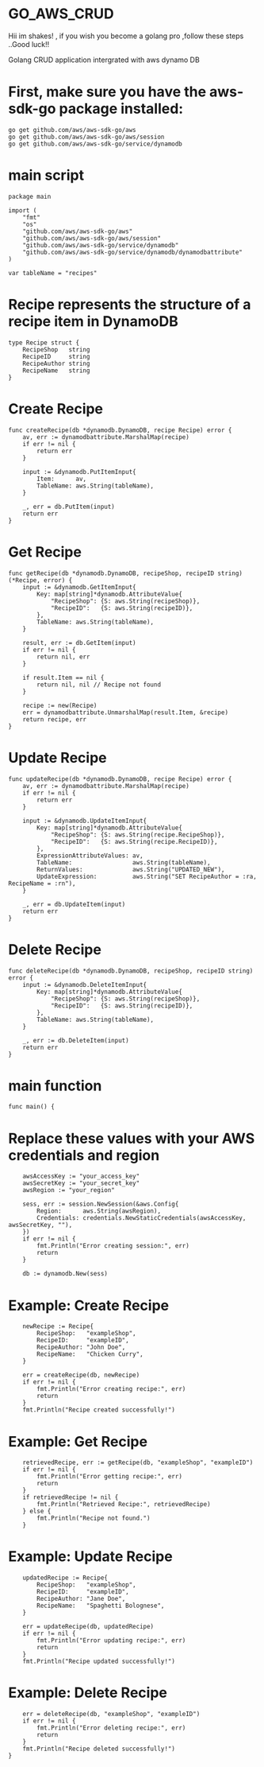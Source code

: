 # GO_AWS_CRUD
Hii im shakes! , if you wish you become a golang pro ,follow these steps ..Good luck!!


Golang CRUD application intergrated with aws dynamo DB

# First, make sure you have the aws-sdk-go package installed:

    go get github.com/aws/aws-sdk-go/aws
    go get github.com/aws/aws-sdk-go/aws/session
    go get github.com/aws/aws-sdk-go/service/dynamodb

# main script

    package main
    
    import (
    	"fmt"
    	"os"
    	"github.com/aws/aws-sdk-go/aws"
    	"github.com/aws/aws-sdk-go/aws/session"
    	"github.com/aws/aws-sdk-go/service/dynamodb"
    	"github.com/aws/aws-sdk-go/service/dynamodb/dynamodbattribute"
    )
    
    var tableName = "recipes"
    
  # Recipe represents the structure of a recipe item in DynamoDB
  
    type Recipe struct {
    	RecipeShop   string
    	RecipeID     string
    	RecipeAuthor string
    	RecipeName   string
    }
    
  # Create Recipe
  
    func createRecipe(db *dynamodb.DynamoDB, recipe Recipe) error {
    	av, err := dynamodbattribute.MarshalMap(recipe)
    	if err != nil {
    		return err
    	}
    
    	input := &dynamodb.PutItemInput{
    		Item:      av,
    		TableName: aws.String(tableName),
    	}
    
    	_, err = db.PutItem(input)
    	return err
    }

 # Get Recipe   
    
    func getRecipe(db *dynamodb.DynamoDB, recipeShop, recipeID string) (*Recipe, error) {
    	input := &dynamodb.GetItemInput{
    		Key: map[string]*dynamodb.AttributeValue{
    			"RecipeShop": {S: aws.String(recipeShop)},
    			"RecipeID":   {S: aws.String(recipeID)},
    		},
    		TableName: aws.String(tableName),
    	}
    
    	result, err := db.GetItem(input)
    	if err != nil {
    		return nil, err
    	}
    
    	if result.Item == nil {
    		return nil, nil // Recipe not found
    	}
    
    	recipe := new(Recipe)
    	err = dynamodbattribute.UnmarshalMap(result.Item, &recipe)
    	return recipe, err
    }

# Update Recipe
    
    func updateRecipe(db *dynamodb.DynamoDB, recipe Recipe) error {
    	av, err := dynamodbattribute.MarshalMap(recipe)
    	if err != nil {
    		return err
    	}
    
    	input := &dynamodb.UpdateItemInput{
    		Key: map[string]*dynamodb.AttributeValue{
    			"RecipeShop": {S: aws.String(recipe.RecipeShop)},
    			"RecipeID":   {S: aws.String(recipe.RecipeID)},
    		},
    		ExpressionAttributeValues: av,
    		TableName:                 aws.String(tableName),
    		ReturnValues:              aws.String("UPDATED_NEW"),
    		UpdateExpression:          aws.String("SET RecipeAuthor = :ra, RecipeName = :rn"),
    	}
    
    	_, err = db.UpdateItem(input)
    	return err
    }

 # Delete Recipe   
    
    func deleteRecipe(db *dynamodb.DynamoDB, recipeShop, recipeID string) error {
    	input := &dynamodb.DeleteItemInput{
    		Key: map[string]*dynamodb.AttributeValue{
    			"RecipeShop": {S: aws.String(recipeShop)},
    			"RecipeID":   {S: aws.String(recipeID)},
    		},
    		TableName: aws.String(tableName),
    	}
    
    	_, err := db.DeleteItem(input)
    	return err
    }

 # main function 
    
    func main() {

 # Replace these values with your AWS credentials and region

    	awsAccessKey := "your_access_key"
    	awsSecretKey := "your_secret_key"
    	awsRegion := "your_region"
    
    	sess, err := session.NewSession(&aws.Config{
    		Region:      aws.String(awsRegion),
    		Credentials: credentials.NewStaticCredentials(awsAccessKey, awsSecretKey, ""),
    	})
    	if err != nil {
    		fmt.Println("Error creating session:", err)
    		return
    	}
    
    	db := dynamodb.New(sess)
    
  # Example: Create Recipe
  
    	newRecipe := Recipe{
    		RecipeShop:   "exampleShop",
    		RecipeID:     "exampleID",
    		RecipeAuthor: "John Doe",
    		RecipeName:   "Chicken Curry",
    	}
    
    	err = createRecipe(db, newRecipe)
    	if err != nil {
    		fmt.Println("Error creating recipe:", err)
    		return
    	}
    	fmt.Println("Recipe created successfully!")
    
  # Example: Get Recipe
  
    	retrievedRecipe, err := getRecipe(db, "exampleShop", "exampleID")
    	if err != nil {
    		fmt.Println("Error getting recipe:", err)
    		return
    	}
    	if retrievedRecipe != nil {
    		fmt.Println("Retrieved Recipe:", retrievedRecipe)
    	} else {
    		fmt.Println("Recipe not found.")
    	}
    
  # Example: Update Recipe
  
    	updatedRecipe := Recipe{
    		RecipeShop:   "exampleShop",
    		RecipeID:     "exampleID",
    		RecipeAuthor: "Jane Doe",
    		RecipeName:   "Spaghetti Bolognese",
    	}
    
    	err = updateRecipe(db, updatedRecipe)
    	if err != nil {
    		fmt.Println("Error updating recipe:", err)
    		return
    	}
    	fmt.Println("Recipe updated successfully!")
    
  #  Example: Delete Recipe
  
    	err = deleteRecipe(db, "exampleShop", "exampleID")
    	if err != nil {
    		fmt.Println("Error deleting recipe:", err)
    		return
    	}
    	fmt.Println("Recipe deleted successfully!")
    }
